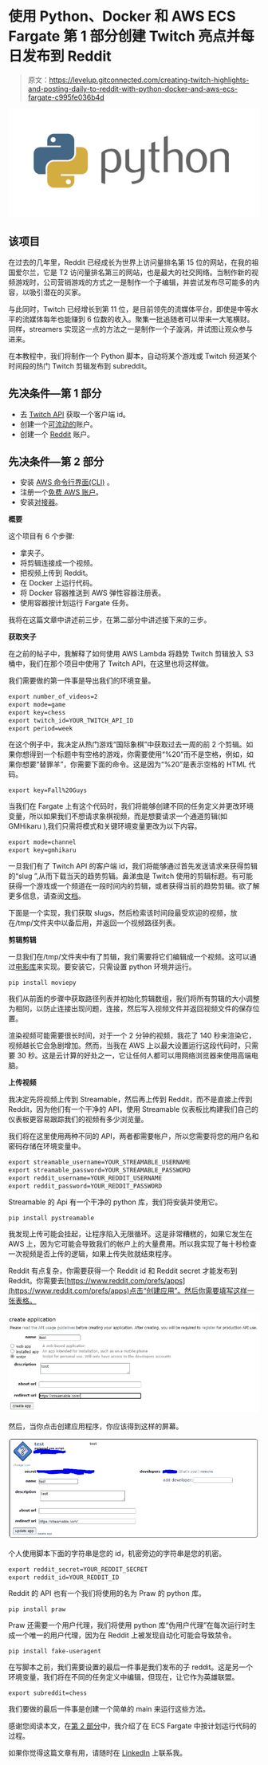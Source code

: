 # 使用 Python、Docker 和 AWS ECS Fargate 第 1 部分创建 Twitch 亮点并每日发布到 Reddit

> 原文：<https://levelup.gitconnected.com/creating-twitch-highlights-and-posting-daily-to-reddit-with-python-docker-and-aws-ecs-fargate-c995fe036b4d>

![](img/8693ef520189472312c4e213ccbe6d12.png)

## 该项目

在过去的几年里，Reddit 已经成长为世界上访问量排名第 15 位的网站，在我的祖国爱尔兰，它是 T2 访问量排名第三的网站，也是最大的社交网络。当制作新的视频游戏时，公司营销游戏的方式之一是制作一个子编辑，并尝试发布尽可能多的内容，以吸引潜在的买家。

与此同时，Twitch 已经增长到第 11 位，是目前领先的流媒体平台，即使是中等水平的流媒体每年也能赚到 6 位数的收入。聚集一批追随者可以带来一大笔横财。同样，streamers 实现这一点的方法之一是制作一个子漩涡，并试图让观众参与进来。

在本教程中，我们将制作一个 Python 脚本，自动将某个游戏或 Twitch 频道某个时间段的热门 Twitch 剪辑发布到 subreddit。

## 先决条件—第 1 部分

*   去 [Twitch API](https://dev.twitch.tv/docs/v5) 获取一个客户端 id。
*   创建一个[可流动的](https://streamable.com/)账户。
*   创建一个 [Reddit](http://reddit.com) 账户。

## 先决条件—第 2 部分

*   安装 [AWS 命令行界面(CLI)](https://docs.aws.amazon.com/cli/latest/userguide/install-cliv2.html) 。
*   注册一个[免费 AWS 账户](https://portal.aws.amazon.com/billing/signup#/start)。
*   安装[对接器](https://www.docker.com/)。

**概要**

这个项目有 6 个步骤:

*   拿夹子。
*   将剪辑连接成一个视频。
*   把视频上传到 Reddit。
*   在 Docker 上运行代码。
*   将 Docker 容器推送到 AWS 弹性容器注册表。
*   使用容器按计划运行 Fargate 任务。

我将在这篇文章中讲述前三步，在第二部分中讲述接下来的三步。

**获取夹子**

在之前的帖子中，我解释了如何使用 AWS Lambda 将趋势 Twitch 剪辑放入 S3 桶中，我们在那个项目中使用了 Twitch API，在这里也将这样做。

我们需要做的第一件事是导出我们的环境变量。

```
export number_of_videos=2
export mode=game
export key=chess
export twitch_id=YOUR_TWITCH_API_ID
export period=week
```

在这个例子中，我决定从热门游戏“国际象棋”中获取过去一周的前 2 个剪辑。如果你想得到一个标题中有空格的游戏，你需要使用“%20”而不是空格，例如，如果你想要“替罪羊”，你需要下面的命令。这是因为“%20”是表示空格的 HTML 代码。

```
export key=Fall%20Guys
```

当我们在 Fargate 上有这个代码时，我们将能够创建不同的任务定义并更改环境变量，所以如果我们不想请求象棋视频，而是想要请求一个通道剪辑(如 GMHikaru ),我们只需将模式和关键环境变量更改为以下内容。

```
export mode=channel
export key=gmhikaru
```

一旦我们有了 Twitch API 的客户端 id，我们将能够通过首先发送请求来获得剪辑的“slug ”,从而下载当天的趋势剪辑。鼻涕虫是 Twitch 使用的剪辑标题。有可能获得一个游戏或一个频道在一段时间内的剪辑，或者获得当前的趋势剪辑。欲了解更多信息，请查阅[文档](https://dev.twitch.tv/docs/v5/reference/clips)。

下面是一个实现，我们获取 slugs，然后检索该时间段最受欢迎的视频，放在/tmp/文件夹中以备后用，并返回一个视频路径列表。

**剪辑剪辑**

一旦我们在/tmp/文件夹中有了剪辑，我们需要将它们编辑成一个视频。这可以通过[电影库](https://zulko.github.io/moviepy/)来实现。要安装它，只需设置 python 环境并运行。

```
pip install moviepy
```

我们从前面的步骤中获取路径列表并初始化剪辑数组，我们将所有剪辑的大小调整为相同，以防止连接出现问题，连接，然后写入视频文件并返回视频文件的保存位置。

渲染视频可能需要很长时间，对于一个 2 分钟的视频，我花了 140 秒来渲染它，视频越长它会急剧增加。然而，当我在 AWS 上以最大设置运行这段代码时，只需要 30 秒。这是云计算的好处之一，它让任何人都可以用网络浏览器来使用高端电脑。

**上传视频**

我决定先将视频上传到 Streamable，然后再上传到 Reddit，而不是直接上传到 Reddit，因为他们有一个干净的 API，使用 Streamable 仪表板比构建我们自己的仪表板更容易跟踪我们的视频有多少浏览量。

我们将在这里使用两种不同的 API，两者都需要帐户，所以您需要将您的用户名和密码存储在环境变量中。

```
export streamable_username=YOUR_STREAMABLE_USERNAME
export streamable_password=YOUR_STREAMABLE_PASSWORD
export reddit_username=YOUR_REDDIT_USERNAME
export reddit_password=YOUR_REDDIT_PASSWORD
```

Streamable 的 Api 有一个干净的 python 库，我们将安装并使用它。

```
pip install pystreamable
```

我发现上传可能会挂起，让程序陷入无限循环。这是非常糟糕的，如果它发生在 AWS 上，因为它可能会导致我们的帐户上的大量费用。所以我实现了每十秒检查一次视频是否上传的逻辑，如果上传失败就结束程序。

Reddit 有点复杂，你需要获得一个 Reddit id 和 Reddit secret 才能发布到 Reddit。你需要去[https://www.reddit.com/prefs/apps](https://www.reddit.com/prefs/apps)点击“创建应用”。然后你需要填写这样一张表格。

![](img/4edea7ee5435420fcca998ae7ea40600.png)

然后，当你点击创建应用程序，你应该得到这样的屏幕。

![](img/0e7d72b96de0640cc4e5689c1ba2485b.png)

个人使用脚本下面的字符串是您的 id，机密旁边的字符串是您的机密。

```
export reddit_secret=YOUR_REDDIT_SECRET
export reddit_id=YOUR_REDDIT_ID
```

Reddit 的 API 也有一个我们将使用的名为 Praw 的 python 库。

```
pip install praw
```

Praw 还需要一个用户代理，我们将使用 python 库“伪用户代理”在每次运行时生成一个唯一的用户代理，因为在 Reddit 上被发现自动化可能会导致禁令。

```
pip install fake-useragent
```

在写脚本之前，我们需要设置的最后一件事是我们发布的子 reddit。这是另一个环境变量，我们将在不同的任务定义中编辑，但现在，让它作为英雄联盟。

```
export subreddit=chess
```

我们要做的最后一件事是创建一个简单的 main 来运行这些方法。

感谢您阅读本文，在[第 2 部分](https://conor-aspell.medium.com/creating-twitch-highlights-and-posting-daily-to-reddit-with-python-docker-and-aws-ecs-fargate-c9127eeb72bd)中，我介绍了在 ECS Fargate 中按计划运行代码的过程。

如果你觉得这篇文章有用，请随时在 [LinkedIn](https://www.linkedin.com/in/conor-aspell/) 上联系我。